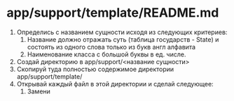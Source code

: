 # app/support/template/README.md
1. Определись с названием сущности исходя из следующих критериев:
   1. Название должно отражать суть (таблица государств - State) и состоять из одного слова только из букв англ алфавита
   2. Наименование класса с большой буквы в ед. числе. 
2. Создай директорию в app/support/<название сущности>
3. Скопируй туда полностью содержимое директории app/support/template/ 
4. Открывай каждый файл в этой директории и сделай следующее:
   1. Замени <template> -> <название сущности(с маленькой буквы)>
   2. Замени <Template> -> <Название сущности(с Большой буквы)>
   3. Следуй дальнейшим инструкицям в шапке файла 
   4. удали инструкцию в том файле где внес изменения
5. Импортируй роутер в app/main.py
   1. после строки # -------ИМПОРТ РОУТЕРОВ---------- добавь следущую строку:
      1. from app.support.<name>.router import router as <name>_router  # <name> это имя созданной модели c маленькой буквы
   2. после строки # --------------подключение админ панели------------------  добавь 
      1. admin.add_view(sqladm.<Name>Admin) # <Name> это имя созданной модели с заглавной буквы
   3. после строки # --------------подключение роутеров--------------- добавь
      1. app.include_router(<name>_router)  # <name> это имя созданной модели c маленькой буквы
6. Подключение моделей в SqlAdmin (файл app/admin/sqladmin.py)
   1. После строки # --------подключение моделей----------- добавь:
      1. from app.support.<name>.models import <Name>  # <name> и <Name> имя модели с маленькой и большой буквы соотвественно
   2. Добавь class <Name>Admin(AutoModelView, model=Name) по образу и подобию class CountryAdmin(AutoModelView, model=Country)
      1. там каждому полю даны пояснения в комментариях
7. Подключение модели в alembic (app/migration/enc.py)
   1. После строки #-------model import---------------- добавь:
      1. from app.support.<name>.models import <Name>   # noqa: F401, E402  # что такое name Name ты уже знаешь
8. перезагрузи докер (из корня программы там где есть файл docker-compose.yaml): docker compose up --build -d
9. выполни миграции (из корня программы) sh alembic.sh
10. Enjoy
11. создание relationships